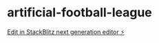 # artificial-football-league

[Edit in StackBlitz next generation editor ⚡️](https://stackblitz.com/~/github.com/zetanton/artificial-football-league)